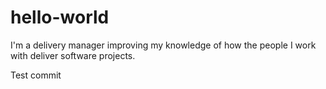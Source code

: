 # hello-world

I'm a delivery manager improving my knowledge of how the people I work with deliver software projects.

Test commit
